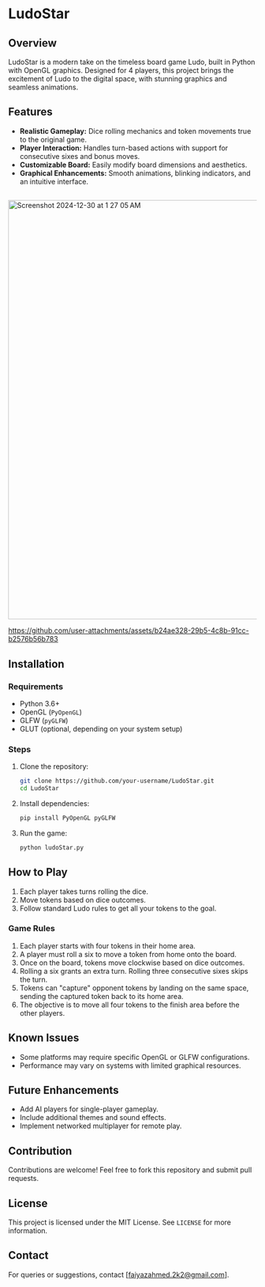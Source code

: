 
# LudoStar

## Overview
LudoStar is a modern take on the timeless board game Ludo, built in Python with OpenGL graphics. Designed for 4 players, this project brings the excitement of Ludo to the digital space, with stunning graphics and seamless animations.

## Features
- **Realistic Gameplay:** Dice rolling mechanics and token movements true to the original game.
- **Player Interaction:** Handles turn-based actions with support for consecutive sixes and bonus moves.
- **Customizable Board:** Easily modify board dimensions and aesthetics.
- **Graphical Enhancements:** Smooth animations, blinking indicators, and an intuitive interface.

##
<img width="848" alt="Screenshot 2024-12-30 at 1 27 05 AM" src="https://github.com/user-attachments/assets/28fdd6e6-0c2e-45d7-8f96-7313fafe7555" />



https://github.com/user-attachments/assets/b24ae328-29b5-4c8b-91cc-b2576b56b783


## Installation

### Requirements
- Python 3.6+
- OpenGL (`PyOpenGL`)
- GLFW (`pyGLFW`)
- GLUT (optional, depending on your system setup)

### Steps
1. Clone the repository:
   ```bash
   git clone https://github.com/your-username/LudoStar.git
   cd LudoStar
   ```
2. Install dependencies:
   ```bash
   pip install PyOpenGL pyGLFW
   ```
3. Run the game:
   ```bash
   python ludoStar.py
   ```

## How to Play
1. Each player takes turns rolling the dice.
2. Move tokens based on dice outcomes.
3. Follow standard Ludo rules to get all your tokens to the goal.

### Game Rules
1. Each player starts with four tokens in their home area.
2. A player must roll a six to move a token from home onto the board.
3. Once on the board, tokens move clockwise based on dice outcomes.
4. Rolling a six grants an extra turn. Rolling three consecutive sixes skips the turn.
5. Tokens can "capture" opponent tokens by landing on the same space, sending the captured token back to its home area.
6. The objective is to move all four tokens to the finish area before the other players.

## Known Issues
- Some platforms may require specific OpenGL or GLFW configurations.
- Performance may vary on systems with limited graphical resources.

## Future Enhancements
- Add AI players for single-player gameplay.
- Include additional themes and sound effects.
- Implement networked multiplayer for remote play.

## Contribution
Contributions are welcome! Feel free to fork this repository and submit pull requests.

## License
This project is licensed under the MIT License. See `LICENSE` for more information.

## Contact
For queries or suggestions, contact [faiyazahmed.2k2@gmail.com].
